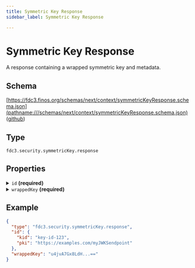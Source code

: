 ```yaml
---
title: Symmetric Key Response
sidebar_label: Symmetric Key Response

---
```


# Symmetric Key Response

A response containing a wrapped symmetric key and metadata.

## Schema

[https://fdc3.finos.org/schemas/next/context/symmetricKeyResponse.schema.json](pathname:///schemas/next/context/symmetricKeyResponse.schema.json) ([github](https://github.com/finos/FDC3/tree/main/packages/fdc3-context/schemas/context/security.symmetricKey.response.schema.json))

## Type

`fdc3.security.symmetricKey.response`

## Properties

<details>
  <summary><code>id</code> <strong>(required)</strong></summary>

**type**: `object`

**Subproperties:**

<details>
  <summary><code>kid</code> <strong>(required)</strong></summary>

**type**: `string`

Key ID used to identify the public key used to wrap the symmetric key.

</details>

<details>
  <summary><code>pki</code> <strong>(required)</strong></summary>

**type**: `string`

Public Key Infrastructure JSON Web Key Set URL used to wrap the symmetric key.

</details>

</details>

<details>
  <summary><code>wrappedKey</code> <strong>(required)</strong></summary>

**type**: `string`

The symmetric key, encrypted using the recipient's public key.


**Example**: 

```js
"u4jvA7...=="
```

</details>

## Example

```json
{
  "type": "fdc3.security.symmetricKey.response",
  "id": {
    "kid": "key-id-123",
    "pki": "https://examples.com/myJWKSendpoint"
  },
  "wrappedKey": "u4jvA7Gx8LdH...=="
}
```

